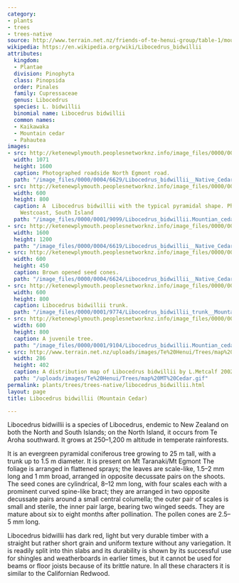 ```yaml
---
category:
- plants
- trees
- trees-native
source: http://www.terrain.net.nz/friends-of-te-henui-group/table-1/mountain-cedar-libocedrus-bidwillii.html
wikipedia: https://en.wikipedia.org/wiki/Libocedrus_bidwillii
attributes:
  kingdom:
  - Plantae
  division: Pinophyta
  class: Pinopsida
  order: Pinales
  family: Cupressaceae
  genus: Libocedrus
  species: L. bidwillii
  binomial name: Libocedrus bidwillii
  common names:
  - Kaikawaka
  - Mountain cedar
  - Pahautea
images:
- src: http://ketenewplymouth.peoplesnetworknz.info/image_files/0000/0004/6629/Libocedrus_bidwillii__Native_Cedar__Pahautea.JPG
  width: 1071
  height: 1600
  caption: Photographed roadside North Egmont road.
  path: "/image_files/0000/0004/6629/Libocedrus_bidwillii__Native_Cedar__Pahautea.JPG"
- src: http://ketenewplymouth.peoplesnetworknz.info/image_files/0000/0001/9099/Libocedrus_bidwillii.Mountian_cedar.Mountian_cedar__Kaikawaka_Pahautea-5.JPG
  width: 600
  height: 800
  caption: A  Libocedrus bidwillii with the typical pyramidal shape. Photographed
    Westcoast, South Island
  path: "/image_files/0000/0001/9099/Libocedrus_bidwillii.Mountian_cedar.Mountian_cedar__Kaikawaka_Pahautea-5.JPG"
- src: http://ketenewplymouth.peoplesnetworknz.info/image_files/0000/0004/6619/Libocedrus_bidwillii__Native_Cedar__Pahautea-007.JPG
  width: 1600
  height: 1200
  path: "/image_files/0000/0004/6619/Libocedrus_bidwillii__Native_Cedar__Pahautea-007.JPG"
- src: http://ketenewplymouth.peoplesnetworknz.info/image_files/0000/0004/6624/Libocedrus_bidwillii__Native_Cedar__Pahautea..JPG
  width: 600
  height: 450
  caption: Brown opened seed cones.
  path: "/image_files/0000/0004/6624/Libocedrus_bidwillii__Native_Cedar__Pahautea..JPG"
- src: http://ketenewplymouth.peoplesnetworknz.info/image_files/0000/0001/9774/Libocedrus_bidwillii_trunk__Mountain_cedar-5.JPG
  width: 600
  height: 800
  caption: Libocedrus bidwillii trunk.
  path: "/image_files/0000/0001/9774/Libocedrus_bidwillii_trunk__Mountain_cedar-5.JPG"
- src: http://ketenewplymouth.peoplesnetworknz.info/image_files/0000/0001/9104/Libocedrus_bidwillii.Mountian_cedar.Mountian_cedar__Kaikawaka_Pahautea.JPG
  width: 600
  height: 800
  caption: A juvenile tree.
  path: "/image_files/0000/0001/9104/Libocedrus_bidwillii.Mountian_cedar.Mountian_cedar__Kaikawaka_Pahautea.JPG"
- src: http://www.terrain.net.nz/uploads/images/Te%20Henui/Trees/map%20MT%20Cedar.gif
  width: 286
  height: 402
  caption: A distribution map of Libocedrus bidwillii by L.Metcalf 2002
  path: "/uploads/images/Te%20Henui/Trees/map%20MT%20Cedar.gif"
permalink: plants/trees/trees-native/libocedrus_bidwillii.html
layout: page
title: Libocedrus bidwillii (Mountain Cedar)

---
```

Libocedrus bidwillii is a species of Libocedrus, endemic to New Zealand on both the North and South Islands; on the North Island, it occurs from Te Aroha southward. It grows at 250–1,200 m altitude in temperate rainforests.

It is an evergreen pyramidal coniferous tree growing to 25 m tall, with a trunk up to 1.5 m diameter. It is present on Mt Taranaki/Mt Egmont
The foliage is arranged in flattened sprays; the leaves are scale-like, 1.5–2 mm long and 1 mm broad, arranged in opposite decussate pairs on the shoots. The seed cones are cylindrical, 8–12 mm long, with four scales each with a prominent curved spine-like bract; they are arranged in two opposite decussate pairs around a small central columella; the outer pair of scales is small and sterile, the inner pair large, bearing two winged seeds. They are mature about six to eight months after pollination. The pollen cones are 2.5–5 mm long.</p> <p class="MsoNormal">Libocedrus bidwillii has dark red, light but very durable timber with a straight but rather short grain and uniform texture without any variegation. It is readily split into thin slabs and its durability is shown by its successful use for shingles and weatherboards in earlier times, but it cannot be used for beams or floor joists because of its brittle nature. In all these characters it is similar to the Californian Redwood.
